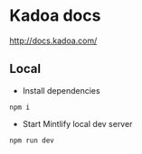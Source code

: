 # Kadoa docs

http://docs.kadoa.com/

## Local

- Install dependencies

`npm i`

- Start Mintlify local dev server

`npm run dev`
